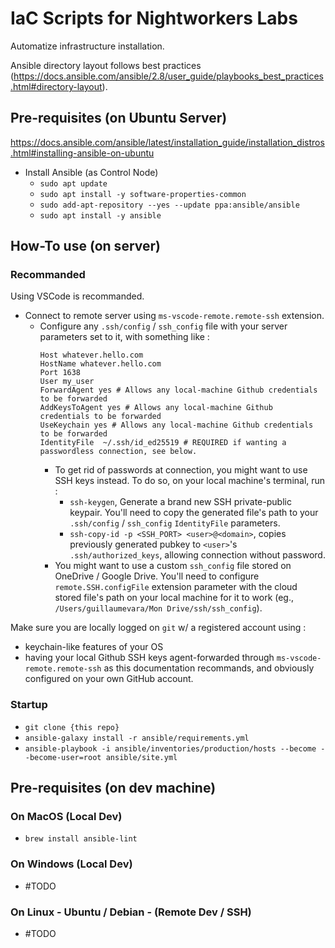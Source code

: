 # IaC Scripts for Nightworkers Labs
Automatize infrastructure installation.

Ansible directory layout follows best practices (https://docs.ansible.com/ansible/2.8/user_guide/playbooks_best_practices.html#directory-layout).

## Pre-requisites (on Ubuntu Server)
https://docs.ansible.com/ansible/latest/installation_guide/installation_distros.html#installing-ansible-on-ubuntu

- Install Ansible (as Control Node)
  - `sudo apt update`
  - `sudo apt install -y software-properties-common`
  - `sudo add-apt-repository --yes --update ppa:ansible/ansible`
  - `sudo apt install -y ansible`

## How-To use (on server)
### Recommanded
Using VSCode is recommanded.
- Connect to remote server using `ms-vscode-remote.remote-ssh` extension. 
  - Configure any `.ssh/config` / `ssh_config` file with your server parameters set to it, with something like :
    ```
    Host whatever.hello.com
    HostName whatever.hello.com
    Port 1638
    User my_user
    ForwardAgent yes # Allows any local-machine Github credentials to be forwarded
    AddKeysToAgent yes # Allows any local-machine Github credentials to be forwarded
    UseKeychain yes # Allows any local-machine Github credentials to be forwarded
    IdentityFile  ~/.ssh/id_ed25519 # REQUIRED if wanting a passwordless connection, see below.
    ```
    - To get rid of passwords at connection, you might want to use SSH keys instead. To do so, on your local machine's terminal, run : 
        - `ssh-keygen`, Generate a brand new SSH private-public keypair. You'll need to copy the generated file's path to your `.ssh/config` / `ssh_config` `IdentityFile` parameters.
        - `ssh-copy-id -p <SSH_PORT> <user>@<domain>`, copies previously generated pubkey to `<user>`'s `.ssh/authorized_keys`, allowing connection without password.
    - You might want to use a custom `ssh_config` file stored on OneDrive / Google Drive. You'll need to configure `remote.SSH.configFile` extension parameter with the cloud stored file's path on your local machine for it to work (eg., `/Users/guillaumevara/Mon Drive/ssh/ssh_config`).

Make sure you are locally logged on `git` w/ a registered account using :
  - keychain-like features of your OS
  - having your local Github SSH keys agent-forwarded through `ms-vscode-remote.remote-ssh` as this documentation recommands, and obviously configured on your own GitHub account.

### Startup
- `git clone {this repo}`
- `ansible-galaxy install -r ansible/requirements.yml`
- `ansible-playbook -i ansible/inventories/production/hosts --become --become-user=root ansible/site.yml`

## Pre-requisites (on dev machine)
### On MacOS (Local Dev)
- `brew install ansible-lint`
### On Windows (Local Dev)
- #TODO
### On Linux - Ubuntu / Debian - (Remote Dev / SSH)
- #TODO
